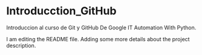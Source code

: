 # Introducction_GitHub
Introduccion al curso de Git y GitHub De Google IT Automation With Python.

I am editing the README file. Adding some more details about the project description.
